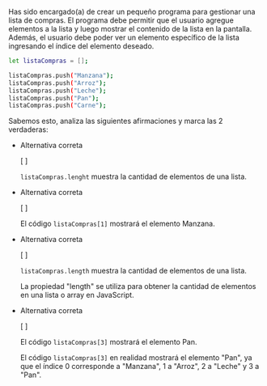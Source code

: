Has sido encargado(a) de crear un pequeño programa para gestionar una lista de compras. El programa debe permitir que el usuario agregue elementos a la lista y luego mostrar el contenido de la lista en la pantalla. Además, el usuario debe poder ver un elemento específico de la lista ingresando el índice del elemento deseado.

```bash
let listaCompras = [];

listaCompras.push("Manzana");
listaCompras.push("Arroz");
listaCompras.push("Leche");
listaCompras.push("Pan");
listaCompras.push("Carne");
```

Sabemos esto, analiza las siguientes afirmaciones y marca las 2 verdaderas:

- Alternativa correta
    
    [ ] 
    
    `listaCompras.lenght` muestra la cantidad de elementos de una lista.
    
- Alternativa correta
    
    [ ] 
    
    El código `listaCompras[1]` mostrará el elemento Manzana.
    
- Alternativa correta
    
    [ ] 
    
    `listaCompras.length` muestra la cantidad de elementos de una lista.
    
    La propiedad "length" se utiliza para obtener la cantidad de elementos en una lista o array en JavaScript.
    
- Alternativa correta
    
    [ ] 
    
    El código `listaCompras[3]` mostrará el elemento Pan.
    
    El código `listaCompras[3]` en realidad mostrará el elemento "Pan", ya que el índice 0 corresponde a "Manzana", 1 a "Arroz", 2 a "Leche" y 3 a "Pan".